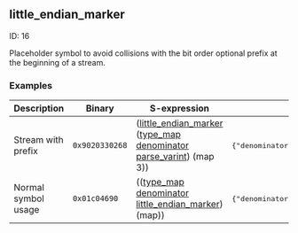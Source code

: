 ## little_endian_marker

ID: 16

Placeholder symbol to avoid collisions with the bit order optional prefix at the beginning of a stream.

### Examples

| Description | Binary | S-expression | Unpacked |
|----|----|----|----|
| Stream with prefix | `0x9020330268` | ([little_endian_marker](./little_endian_marker.md) ([type_map](./type_map.md) [denominator](./denominator.md) [parse_varint](./parse_varint.md)) (map 3)) | <pre>{"denominator":3}</pre> |
| Normal symbol usage | `0x01c04690` | (([type_map](./type_map.md) [denominator](./denominator.md) [little_endian_marker](./little_endian_marker.md)) (map)) | <pre>{"denominator":"little_endian_marker"}</pre> |